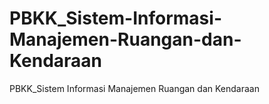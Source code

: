 # PBKK_Sistem-Informasi-Manajemen-Ruangan-dan-Kendaraan
PBKK_Sistem Informasi Manajemen Ruangan dan Kendaraan
